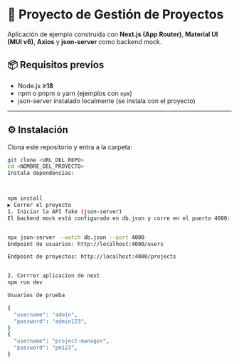 # 🚀 Proyecto de Gestión de Proyectos

Aplicación de ejemplo construida con **Next.js (App Router)**, **Material UI (MUI v6)**, **Axios** y **json-server** como backend mock.

## 📦 Requisitos previos

- Node.js **≥18**
- npm o pnpm o yarn (ejemplos con `npm`)
- json-server instalado localmente (se instala con el proyecto)

---

## ⚙️ Instalación

Clona este repositorio y entra a la carpeta:

```bash
git clone <URL_DEL_REPO>
cd <NOMBRE_DEL_PROYECTO>
Instala dependencias:



npm install
▶️ Correr el proyecto
1. Iniciar la API fake (json-server)
El backend mock está configurado en db.json y corre en el puerto 4000:


npx json-server --watch db.json --port 4000
Endpoint de usuarios: http://localhost:4000/users

Endpoint de proyectos: http://localhost:4000/projects


2. Corrrer aplicacion de next
npm run dev

Usuarios de prueba

{
  "username": "admin",
  "password": "admin123",
}
{
  "username": "project-manager",
  "password": "pm123",
}
```
